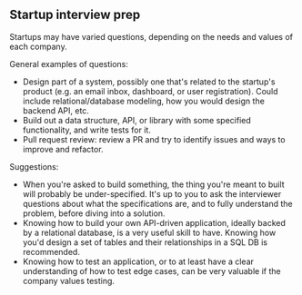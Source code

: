 ## Startup interview prep

Startups may have varied questions, depending on the needs and values of each company.

General examples of questions:

* Design part of a system, possibly one that's related to the startup's product (e.g. an email inbox, dashboard, or user registration). Could include relational/database modeling, how you would design the backend API, etc.
* Build out a data structure, API, or library with some specified functionality, and write tests for it.
* Pull request review: review a PR and try to identify issues and ways to improve and refactor.

Suggestions:

* When you're asked to build something, the thing you're meant to built will probably be under-specified. It's up to you to ask the interviewer questions about what the specifications are, and to fully understand the problem, before diving into a solution.
* Knowing how to build your own API-driven application, ideally backed by a relational database, is a very useful skill to have. Knowing how you'd design a set of tables and their relationships in a SQL DB is recommended.
* Knowing how to test an application, or to at least have a clear understanding of how to test edge cases, can be very valuable if the company values testing.
